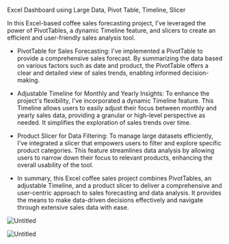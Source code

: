 Excel Dashboard using Large Data, Pivot Table, Timeline, Slicer

In this Excel-based coffee sales forecasting project, I've leveraged the power of PivotTables, a dynamic Timeline feature, and slicers to create an efficient and user-friendly sales analysis tool.

- PivotTable for Sales Forecasting:
I've implemented a PivotTable to provide a comprehensive sales forecast. By summarizing the data based on various factors such as date and product, the PivotTable offers a clear and detailed view of sales trends, enabling informed decision-making.

- Adjustable Timeline for Monthly and Yearly Insights:
To enhance the project's flexibility, I've incorporated a dynamic Timeline feature. This Timeline allows users to easily adjust their focus between monthly and yearly sales data, providing a granular or high-level perspective as needed. It simplifies the exploration of sales trends over time.

- Product Slicer for Data Filtering:
To manage large datasets efficiently, I've integrated a slicer that empowers users to filter and explore specific product categories. This feature streamlines data analysis by allowing users to narrow down their focus to relevant products, enhancing the overall usability of the tool.

- In summary, this Excel coffee sales project combines PivotTables, an adjustable Timeline, and a product slicer to deliver a comprehensive and user-centric approach to sales forecasting and data analysis. It provides the means to make data-driven decisions effectively and navigate through extensive sales data with ease.

![Untitled](https://github.com/Ryvier/CoffeeSalesProject/assets/121738229/805e7a02-dc3d-4109-9be7-02e918f710bf)


![Untitled](https://github.com/Ryvier/CoffeeSalesProject/assets/121738229/7b2712ed-dd93-4e80-9bc1-5760e9d19ce6)
